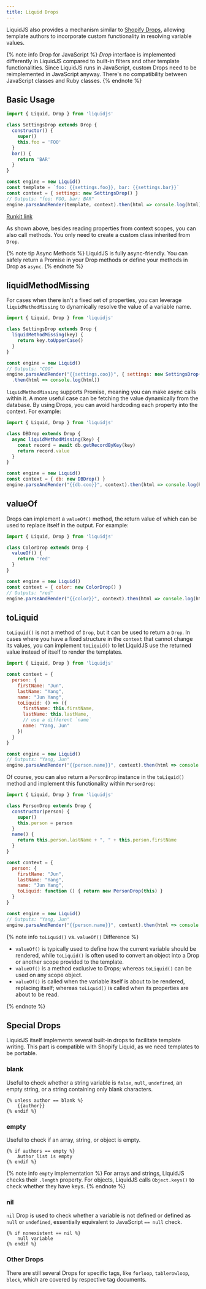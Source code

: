 ```yaml
---
title: Liquid Drops
---
```


LiquidJS also provides a mechanism similar to [Shopify Drops][shopify-drops], allowing template authors to incorporate custom functionality in resolving variable values.

{% note info Drop for JavaScript %}
<em>Drop</em> interface is implemented differently in LiquidJS compared to built-in filters and other template functionalities. Since LiquidJS runs in JavaScript, custom Drops need to be reimplemented in JavaScript anyway. There's no compatibility between JavaScript classes and Ruby classes.
{% endnote %}

## Basic Usage

```javascript
import { Liquid, Drop } from 'liquidjs'

class SettingsDrop extends Drop {
  constructor() {
    super()
    this.foo = 'FOO'
  }
  bar() {
    return 'BAR'
  }
}

const engine = new Liquid()
const template = `foo: {{settings.foo}}, bar: {{settings.bar}}`
const context = { settings: new SettingsDrop() }
// Outputs: "foo: FOO, bar: BAR"
engine.parseAndRender(template, context).then(html => console.log(html))
```

[Runkit link](https://runkit.com/embed/2is7di4mc7kk)

As shown above, besides reading properties from context scopes, you can also call methods. You only need to create a custom class inherited from `Drop`.

{% note tip Async Methods %}
LiquidJS is fully async-friendly. You can safely return a Promise in your Drop methods or define your methods in Drop as `async`.
{% endnote %}

## liquidMethodMissing

For cases when there isn't a fixed set of properties, you can leverage `liquidMethodMissing` to dynamically resolve the value of a variable name.

```javascript
import { Liquid, Drop } from 'liquidjs'

class SettingsDrop extends Drop {
  liquidMethodMissing(key) {
    return key.toUpperCase()
  }
}

const engine = new Liquid()
// Outputs: "COO"
engine.parseAndRender("{{settings.coo}}", { settings: new SettingsDrop() })
  .then(html => console.log(html))
```

`liquidMethodMissing` supports Promise, meaning you can make async calls within it. A more useful case can be fetching the value dynamically from the database. By using Drops, you can avoid hardcoding each property into the context. For example:

```javascript
import { Liquid, Drop } from 'liquidjs'

class DBDrop extends Drop {
  async liquidMethodMissing(key) {
    const record = await db.getRecordByKey(key)
    return record.value
  }
}

const engine = new Liquid()
const context = { db: new DBDrop() }
engine.parseAndRender("{{db.coo}}", context).then(html => console.log(html))
```

## valueOf

Drops can implement a `valueOf()` method, the return value of which can be used to replace itself in the output. For example:

```javascript
import { Liquid, Drop } from 'liquidjs'

class ColorDrop extends Drop {
  valueOf() {
    return 'red'
  }
}

const engine = new Liquid()
const context = { color: new ColorDrop() }
// Outputs: "red"
engine.parseAndRender("{{color}}", context).then(html => console.log(html))
```

## toLiquid

`toLiquid()` is not a method of `Drop`, but it can be used to return a `Drop`. In cases where you have a fixed structure in the `context` that cannot change its values, you can implement `toLiquid()` to let LiquidJS use the returned value instead of itself to render the templates.

```javascript
import { Liquid, Drop } from 'liquidjs'

const context = {
  person: {
    firstName: "Jun",
    lastName: "Yang",
    name: "Jun Yang",
    toLiquid: () => ({
      firstName: this.firstName,
      lastName: this.lastName,
      // use a different `name`
      name: "Yang, Jun"
    })
  }
}

const engine = new Liquid()
// Outputs: "Yang, Jun"
engine.parseAndRender("{{person.name}}", context).then(html => console.log(html))
```

Of course, you can also return a `PersonDrop` instance in the `toLiquid()` method and implement this functionality within `PersonDrop`:

```javascript
import { Liquid, Drop } from 'liquidjs'

class PersonDrop extends Drop {
  constructor(person) {
    super()
    this.person = person
  }
  name() {
    return this.person.lastName + ", " + this.person.firstName
  }
}

const context = {
  person: {
    firstName: "Jun",
    lastName: "Yang",
    name: "Jun Yang",
    toLiquid: function () { return new PersonDrop(this) }
  }
}

const engine = new Liquid()
// Outputs: "Yang, Jun"
engine.parseAndRender("{{person.name}}", context).then(html => console.log(html))
```

{% note info <code>toLiquid()</code> vs. <code>valueOf()</code> Difference %}
<ul>
  <li><code>valueOf()</code> is typically used to define how the current variable should be rendered, while <code>toLiquid()</code> is often used to convert an object into a Drop or another scope provided to the template.</li>
  <li><code>valueOf()</code> is a method exclusive to Drops; whereas <code>toLiquid()</code> can be used on any scope object.</li>
  <li><code>valueOf()</code> is called when the variable itself is about to be rendered, replacing itself; whereas <code>toLiquid()</code> is called when its properties are about to be read.</li>
</ul>
{% endnote %}

## Special Drops

LiquidJS itself implements several built-in drops to facilitate template writing. This part is compatible with Shopify Liquid, as we need templates to be portable.

### blank

Useful to check whether a string variable is `false`, `null`, `undefined`, an empty string, or a string containing only blank characters.

```liquid
{% unless author == blank %}
    {{author}}
{% endif %}
```

### empty

Useful to check if an array, string, or object is empty.

```liquid
{% if authors == empty %}
    Author list is empty
{% endif %}
```

{% note info <code>empty</code> implementation %}
For arrays and strings, LiquidJS checks their `.length` property. For objects, LiquidJS calls `Object.keys()` to check whether they have keys.
{% endnote %}

### nil

`nil` Drop is used to check whether a variable is not defined or defined as `null` or `undefined`, essentially equivalent to JavaScript `== null` check.

```liquid
{% if nonexistent == nil %}
    null variable
{% endif %}
```

### Other Drops

There are still several Drops for specific tags, like `forloop`, `tablerowloop`, `block`, which are covered by respective tag documents.

[shopify-drops]: https://github.com/Shopify/liquid/wiki/Introduction-to-Drops
